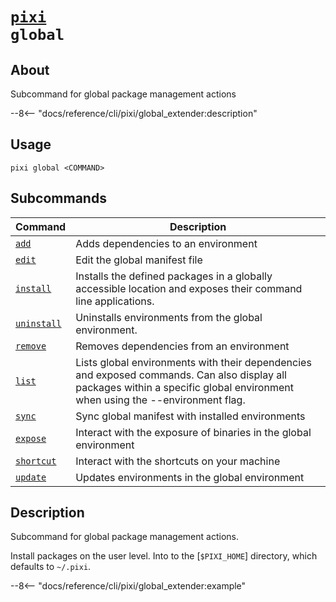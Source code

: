 <!--- This file is autogenerated. Do not edit manually! -->
# <code>[pixi](../pixi.md) global</code>

## About
Subcommand for global package management actions

--8<-- "docs/reference/cli/pixi/global_extender:description"

## Usage
```
pixi global <COMMAND>
```

## Subcommands
| Command | Description |
|---------|-------------|
| [`add`](global/add.md) | Adds dependencies to an environment |
| [`edit`](global/edit.md) | Edit the global manifest file |
| [`install`](global/install.md) | Installs the defined packages in a globally accessible location and exposes their command line applications. |
| [`uninstall`](global/uninstall.md) | Uninstalls environments from the global environment. |
| [`remove`](global/remove.md) | Removes dependencies from an environment |
| [`list`](global/list.md) | Lists global environments with their dependencies and exposed commands. Can also display all packages within a specific global environment when using the --environment flag. |
| [`sync`](global/sync.md) | Sync global manifest with installed environments |
| [`expose`](global/expose.md) | Interact with the exposure of binaries in the global environment |
| [`shortcut`](global/shortcut.md) | Interact with the shortcuts on your machine |
| [`update`](global/update.md) | Updates environments in the global environment |


## Description
Subcommand for global package management actions.

Install packages on the user level. Into to the [`$PIXI_HOME`] directory, which defaults to `~/.pixi`.


--8<-- "docs/reference/cli/pixi/global_extender:example"
